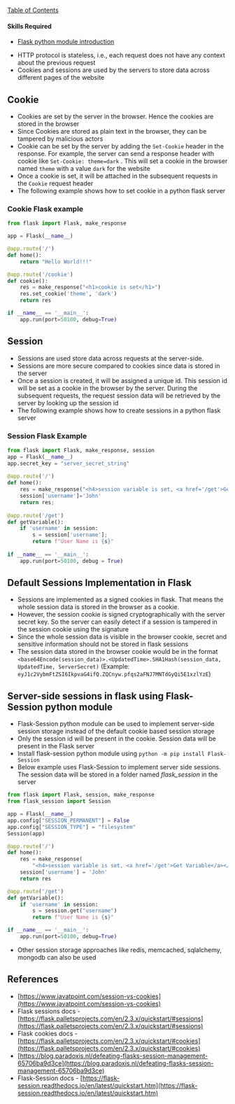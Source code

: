 
[Table of Contents](https://nagasudhir.blogspot.com/2020/04/taming-python-table-of-contents.html)

#### Skills Required
* [Flask python module introduction](https://nagasudhir.blogspot.com/2022/04/flask-python-module-introduction-for.html)

-   HTTP protocol is stateless, i.e., each request does not have any context about the previous request
-   Cookies and sessions are used by the servers to store data across different pages of the website

## Cookie

-   Cookies are set by the server in the browser. Hence the cookies are stored in the browser
-   Since Cookies are stored as plain text in the browser, they can be tampered by malicious actors
-   Cookie can be set by the server by adding the `Set-Cookie` header in the response. For example, the server can send a response header with cookie like `Set-Cookie: theme=dark` . This will set a cookie in the browser named `theme` with a value `dark` for the website
-   Once a cookie is set, it will be attached in the subsequent requests in the `Cookie` request header
-   The following example shows how to set cookie in a python flask server

### Cookie Flask example

```python
from flask import Flask, make_response

app = Flask(__name__)

@app.route('/')
def home():
    return "Hello World!!!"

@app.route('/cookie')
def cookie():
    res = make_response("<h1>cookie is set</h1>")
    res.set_cookie('theme', 'dark')
    return res

if __name__ == '__main__':
    app.run(port=50100, debug=True)

```

## Session

-   Sessions are used store data across requests at the server-side.
-   Sessions are more secure compared to cookies since data is stored in the server
-   Once a session is created, it will be assigned a unique id. This session id will be set as a cookie in the browser by the server. During the subsequent requests, the request session data will be retrieved by the server by looking up the session id
-   The following example shows how to create sessions in a python flask server

### Session Flask Example

```python
from flask import Flask, make_response, session
app = Flask(__name__)  
app.secret_key = "server_secret_string"  
 
@app.route('/')  
def home():  
    res = make_response("<h4>session variable is set, <a href='/get'>Get Variable</a></h4>")  
    session['username']='John'  
    return res;  
 
@app.route('/get')  
def getVariable():  
    if 'username' in session:  
        s = session['username'];  
        return f"User Name is {s}"  
  
if __name__ == '__main__':  
    app.run(port=50100, debug = True)

```

## Default Sessions Implementation in Flask

-   Sessions are implemented as a signed cookies in flask. That means the whole session data is stored in the browser as a cookie.
-   However, the session cookie is signed cryptographically with the server secret key. So the server can easily detect if a session is tampered in the session cookie using the signature
-   Since the whole session data is visible in the browser cookie, secret and sensitive information should not be stored in flask sessions
-   The session data stored in the browser cookie would be in the format `<base64Encode(session_data)>.<UpdatedTime>.SHA1Hash(session_data, UpdatedTime, ServerSecret)` (Example: `eyJ1c2VybmFtZSI6IkpvaG4ifQ.ZQCnyw.pfqs2aFNJ7MNTdGyQi5E1xzlYzE`)

## Server-side sessions in flask using Flask-Session python module

-   Flask-Session python module can be used to implement server-side session storage instead of the default cookie based session storage
-   Only the session id will be present in the cookie. Session data will be present in the Flask server
-   Install flask-session python module using `python -m pip install Flask-Session`
-   Below example uses Flask-Session to implement server side sessions. The session data will be stored in a folder named _flask_session_ in the server

```python
from flask import Flask, session, make_response
from flask_session import Session

app = Flask(__name__)
app.config["SESSION_PERMANENT"] = False
app.config["SESSION_TYPE"] = "filesystem"
Session(app)

@app.route('/')
def home():
    res = make_response(
        "<h4>session variable is set, <a href='/get'>Get Variable</a></h4>")
    session['username'] = 'John'
    return res

@app.route('/get')
def getVariable():
    if 'username' in session:
        s = session.get("username")
        return f"User Name is {s}"

if __name__ == '__main__':
    app.run(port=50100, debug=True)

```

-   Other session storage approaches like redis, memcached, sqlalchemy, mongodb can also be used

## References

-   [](https://www.javatpoint.com/session-vs-cookies)[https://www.javatpoint.com/session-vs-cookies](https://www.javatpoint.com/session-vs-cookies)
-   Flask sessions docs - [](https://flask.palletsprojects.com/en/2.3.x/quickstart/#sessions)[https://flask.palletsprojects.com/en/2.3.x/quickstart/#sessions](https://flask.palletsprojects.com/en/2.3.x/quickstart/#sessions)
-   Flask cookies docs - [](https://flask.palletsprojects.com/en/2.3.x/quickstart/#cookies)[https://flask.palletsprojects.com/en/2.3.x/quickstart/#cookies](https://flask.palletsprojects.com/en/2.3.x/quickstart/#cookies)
-   [](https://blog.paradoxis.nl/defeating-flasks-session-management-65706ba9d3ce)[https://blog.paradoxis.nl/defeating-flasks-session-management-65706ba9d3ce](https://blog.paradoxis.nl/defeating-flasks-session-management-65706ba9d3ce)
-   Flask-Session docs - [](https://flask-session.readthedocs.io/en/latest/quickstart.html)[https://flask-session.readthedocs.io/en/latest/quickstart.htm](https://flask-session.readthedocs.io/en/latest/quickstart.htm)
<!--stackedit_data:
eyJoaXN0b3J5IjpbLTE2MzM3NDU5NDhdfQ==
-->